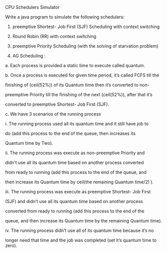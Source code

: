 CPU Schedulers Simulator

Write a java program to simulate the following schedulers:

1. preemptive Shortest- Job First (SJF) Scheduling with context switching
   
2. Round Robin (RR) with context switching
   
3. preemptive Priority Scheduling (with the solving of starvation problem)
   
4. AG Scheduling :

a. Each process is provided a static time to execute called quantum.

b. Once a process is executed for given time period, it’s called FCFS till the

finishing of (ceil(52%)) of its Quantum time then it’s converted to non-

preemptive Priority till the finishing of the next (ceil(52%)), after that it’s

converted to preemptive Shortest- Job First (SJF).

c. We have 3 scenarios of the running process

i. The running process used all its quantum time and it still have job to

do (add this process to the end of the queue, then increases its

Quantum time by Two).

ii. The running process was execute as non-preemptive Priority and

didn’t use all its quantum time based on another process converted

from ready to running (add this process to the end of the queue, and

then increase its Quantum time by ceil(the remaining Quantum time/2) ).

iii. The running process was execute as preemptive Shortest- Job First

(SJF) and didn’t use all its quantum time based on another process

converted from ready to running (add this process to the end of the

queue, and then increase its Quantum time by the remaining Quantum time).

iv. The running process didn’t use all of its quantum time because it’s no

longer need that time and the job was completed (set it’s quantum time to zero).
